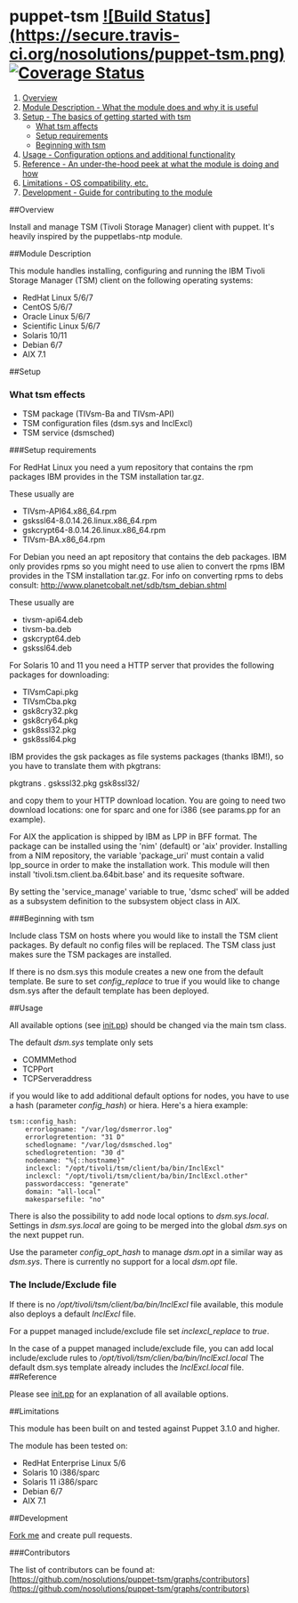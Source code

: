 # puppet-tsm [![Build Status] (https://secure.travis-ci.org/nosolutions/puppet-tsm.png)](http://travis-ci.org/nosolutions/puppet-tsm) [![Coverage Status](https://coveralls.io/repos/nosolutions/puppet-tsm/badge.png)](https://coveralls.io/r/nosolutions/puppet-tsm)

1. [Overview](#overview)
2. [Module Description - What the module does and why it is useful](#module-description)
3. [Setup - The basics of getting started with tsm](#setup)
    * [What tsm affects](#what-tsm-affects)
    * [Setup requirements](#setup-requirements)
    * [Beginning with tsm](#beginning-with-tsm)
4. [Usage - Configuration options and additional functionality](#usage)
5. [Reference - An under-the-hood peek at what the module is doing and how](#reference)
5. [Limitations - OS compatibility, etc.](#limitations)
6. [Development - Guide for contributing to the module](#development)

##Overview

Install and manage TSM (Tivoli Storage Manager) client with puppet. It's
heavily inspired by the puppetlabs-ntp module.

##Module Description

This module handles installing, configuring and running the IBM Tivoli
Storage Manager (TSM) client on the following operating systems:

* RedHat Linux 5/6/7
* CentOS 5/6/7
* Oracle Linux 5/6/7
* Scientific Linux 5/6/7
* Solaris 10/11
* Debian 6/7
* AIX 7.1

##Setup

### What tsm effects

* TSM package (TIVsm-Ba and TIVsm-API)
* TSM configuration files (dsm.sys and InclExcl)
* TSM service (dsmsched)

###Setup requirements

For RedHat Linux you need a yum repository that contains the rpm
packages IBM provides in the TSM installation tar.gz.

These usually are

* TIVsm-API64.x86_64.rpm
* gskssl64-8.0.14.26.linux.x86_64.rpm
* gskcrypt64-8.0.14.26.linux.x86_64.rpm
* TIVsm-BA.x86_64.rpm

For Debian you need an apt repository that contains the deb packages.
IBM only provides rpms so you might need to use alien to convert the
rpms IBM provides in the TSM installation tar.gz.
For info on converting rpms to debs consult:
http://www.planetcobalt.net/sdb/tsm_debian.shtml

These usually are

* tivsm-api64.deb
* tivsm-ba.deb
* gskcrypt64.deb
* gskssl64.deb

For Solaris 10 and 11 you need a HTTP server that provides the
following packages for downloading:

* TIVsmCapi.pkg
* TIVsmCba.pkg
* gsk8cry32.pkg
* gsk8cry64.pkg
* gsk8ssl32.pkg
* gsk8ssl64.pkg

IBM provides the gsk packages as file systems packages (thanks IBM!),
so you have to translate them with pkgtrans:

   pkgtrans . gskssl32.pkg gsk8ssl32/

and copy them to your HTTP download location. You are going to need two
download locations: one for sparc and one for i386 (see params.pp for
an example).

For AIX the application is shipped by IBM as LPP in BFF format. The 
package can be installed using the 'nim' (default) or 'aix' provider.
Installing from a NIM repository, the variable 'package_uri' must 
contain a valid lpp_source in order to make the installation work.
This module will then install 'tivoli.tsm.client.ba.64bit.base' and its 
requesite software.

By setting the 'service_manage' variable to true, 'dsmc sched' will be
added as a subsystem definition to the subsystem object class in AIX.

###Beginning with tsm

Include class TSM on hosts where you would like to install the TSM
client packages. By default no config files will be replaced. The
TSM class just makes sure the TSM packages are installed.

If there is no dsm.sys this module creates a new one from the default
template. Be sure to set *config_replace* to true if you would like
to change dsm.sys after the default template has been deployed.

##Usage

All available options (see [init.pp](manifests/init.pp)) should be
changed via the main tsm class.

The default *dsm.sys* template only sets

* COMMMethod
* TCPPort
* TCPServeraddress

if you would like to add additional default options for nodes, you
have to use a hash (parameter *config_hash*) or hiera. Here's a hiera
example:

    tsm::config_hash:
        errorlogname: "/var/log/dsmerror.log"
        errorlogretention: "31 D"
        schedlogname: "/var/log/dsmsched.log"
        schedlogretention: "30 d"
        nodename: "%{::hostname}"
        inclexcl: "/opt/tivoli/tsm/client/ba/bin/InclExcl"
        inclexcl: "/opt/tivoli/tsm/client/ba/bin/InclExcl.other"
        passwordaccess: "generate"
        domain: "all-local"
        makesparsefile: "no"

There is also the possibility to add node local options to
*dsm.sys.local*. Settings in *dsm.sys.local* are going to be merged
into the global *dsm.sys* on the next puppet run.

Use the parameter *config_opt_hash* to manage *dsm.opt* in a similar way
as *dsm.sys*. There is currently no support for a local *dsm.opt* file.

### The Include/Exclude file

If there is no */opt/tivoli/tsm/client/ba/bin/InclExcl* file
available, this module also deploys a default *InclExcl* file.

For a puppet managed include/exclude file set *inclexcl_replace* to
*true*.

In the case of a puppet managed include/exclude file, you can add
local include/exclude rules to
*/opt/tivoli/tsm/clien/ba/bin/InclExcl.local*
The default dsm.sys template already includes the *InclExcl.local* file.
##Reference

Please see [init.pp](manifests/init.pp) for an explanation of all available options.

##Limitations

This module has been built on and tested against Puppet 3.1.0 and higher.

The module has been tested on:

* RedHat Enterprise Linux 5/6
* Solaris 10 i386/sparc
* Solaris 11 i386/sparc
* Debian 6/7
* AIX 7.1

##Development

[Fork me](https://github.com/nosolutions/puppet-tsm/fork) and create pull requests.

###Contributors

The list of contributors can be found at:
[https://github.com/nosolutions/puppet-tsm/graphs/contributors](https://github.com/nosolutions/puppet-tsm/graphs/contributors)
